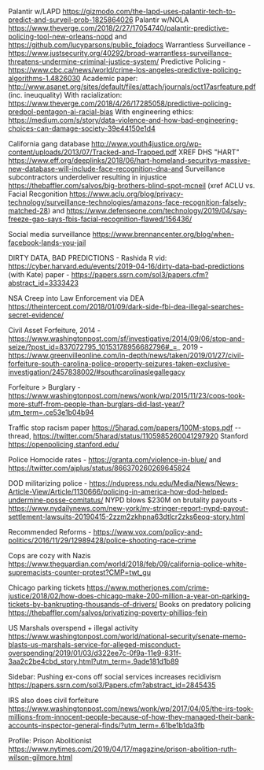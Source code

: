 

Palantir w/LAPD https://gizmodo.com/the-lapd-uses-palantir-tech-to-predict-and-surveil-prob-1825864026
Palantir w/NOLA https://www.theverge.com/2018/2/27/17054740/palantir-predictive-policing-tool-new-orleans-nopd and https://github.com/lucyparsons/public_foiadocs
Warrantless Surveillance - https://www.justsecurity.org/40292/broad-warrantless-surveillance-threatens-undermine-criminal-justice-system/
Predictive Policing - https://www.cbc.ca/news/world/crime-los-angeles-predictive-policing-algorithms-1.4826030
Academic paper: http://www.asanet.org/sites/default/files/attach/journals/oct17asrfeature.pdf (inc. ineuquality)
With racialization: https://www.theverge.com/2018/4/26/17285058/predictive-policing-predpol-pentagon-ai-racial-bias
With engineering ethics: https://medium.com/s/story/data-violence-and-how-bad-engineering-choices-can-damage-society-39e44150e1d4

California gang database http://www.youth4justice.org/wp-content/uploads/2013/07/Tracked-and-Trapped.pdf
XREF DHS "HART" https://www.eff.org/deeplinks/2018/06/hart-homeland-securitys-massive-new-database-will-include-face-recognition-dna-and
Surveillance subcontractors underdeliver resulting in injustice https://thebaffler.com/salvos/big-brothers-blind-spot-mcneil
(xref ACLU vs. Facial Recgonition https://www.aclu.org/blog/privacy-technology/surveillance-technologies/amazons-face-recognition-falsely-matched-28)
and https://www.defenseone.com/technology/2019/04/say-freeze-gao-says-fbis-facial-recognition-flawed/156436/

Social media surveillance https://www.brennancenter.org/blog/when-facebook-lands-you-jail

DIRTY DATA, BAD PREDICTIONS - Rashida R vid: https://cyber.harvard.edu/events/2019-04-16/dirty-data-bad-predictions (with Kate) paper - https://papers.ssrn.com/sol3/papers.cfm?abstract_id=3333423

NSA Creep into Law Enforcement via DEA https://theintercept.com/2018/01/09/dark-side-fbi-dea-illegal-searches-secret-evidence/

Civil Asset Forfeiture, 2014 - https://www.washingtonpost.com/sf/investigative/2014/09/06/stop-and-seize/?post_id=837072795_10153178956682796#_=_
2019 - https://www.greenvilleonline.com/in-depth/news/taken/2019/01/27/civil-forfeiture-south-carolina-police-property-seizures-taken-exclusive-investigation/2457838002/#southcarolinaslegallegacy

Forfeiture > Burglary - https://www.washingtonpost.com/news/wonk/wp/2015/11/23/cops-took-more-stuff-from-people-than-burglars-did-last-year/?utm_term=.ce53e1b04b94

Traffic stop racism paper https://5harad.com/papers/100M-stops.pdf -- thread, https://twitter.com/5harad/status/1105985260041297920 Stanford https://openpolicing.stanford.edu/


Police Homocide rates - https://granta.com/violence-in-blue/ and https://twitter.com/ajplus/status/866370260269645824

DOD militarizing police - https://ndupress.ndu.edu/Media/News/News-Article-View/Article/1130666/policing-in-america-how-dod-helped-undermine-posse-comitatus/
NYPD blows $230M on brutality payouts - https://www.nydailynews.com/new-york/ny-stringer-report-nypd-payout-settlement-lawsuits-20190415-2zzm2zkhpna63dtlcr2zks6eoq-story.html

Recommended Reforms - https://www.vox.com/policy-and-politics/2016/11/29/12989428/police-shooting-race-crime

Cops are cozy with Nazis https://www.theguardian.com/world/2018/feb/09/california-police-white-supremacists-counter-protest?CMP=twt_gu

Chicago parking tickets https://www.motherjones.com/crime-justice/2018/02/how-does-chicago-make-200-million-a-year-on-parking-tickets-by-bankrupting-thousands-of-drivers/ 
Books on predatory policing https://thebaffler.com/salvos/privatizing-poverty-phillips-fein

US Marshals overspend + illegal activity https://www.washingtonpost.com/world/national-security/senate-memo-blasts-us-marshals-service-for-alleged-misconduct-overspending/2019/01/03/d322ee7c-0f9a-11e9-831f-3aa2c2be4cbd_story.html?utm_term=.9ade181d1b89

Sidebar:
Pushing ex-cons off social services increases recidivism https://papers.ssrn.com/sol3/Papers.cfm?abstract_id=2845435

IRS also does civil forfeiture https://www.washingtonpost.com/news/wonk/wp/2017/04/05/the-irs-took-millions-from-innocent-people-because-of-how-they-managed-their-bank-accounts-inspector-general-finds/?utm_term=.61be1b1da3fb

Profile: Prison Abolitionist https://www.nytimes.com/2019/04/17/magazine/prison-abolition-ruth-wilson-gilmore.html